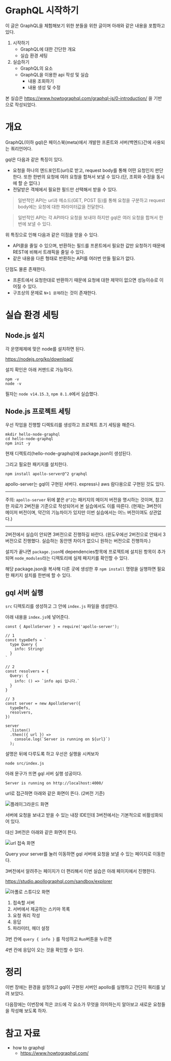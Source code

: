# GraphQL 시작하기
이 글은 GraphQL을 체험해보기 위한 분들을 위한 글이며 아래와 같은 내용을 포함하고 있다.

1. 시작하기
    - GraphQL에 대한 간단한 개요
    - 실습 환경 세팅
2. 실습하기
    - GraphQL의 요소
    - GraphQL을 이용한 api 작성 및 실습
        - 내용 조회하기
        - 내용 생성 및 수정

본 실습은 https://www.howtographql.com/graphql-js/0-introduction/ 을 기반으로 작성되었다.

# 개요
GraphQL(이하 gql)은 페이스북(meta)에서 개발한 프론트와 서버(백엔드)간에 사용되는 쿼리언어다.

gql은 다음과 같은 특징이 있다.

- 요청을 하나의 엔드포인트(url)로 받고, request body를 통해 어떤 요청인지 판단한다. 또한 한번의 요청에 여러 요청을 합쳐서 보낼 수 있다.(단, 조회와 수정을 동시에 할 순 없다.)
- 전달받은 객체에서 필요한 필드만 선택해서 받을 수 있다.

> 일반적인 API는 url과 메소드(GET, POST 등)를 통해 요청을 구분하고 request body에는 요청에 대한 파라미터값을 전달한다.

> 일반적인 API는 각 API마다 요청을 보내야 하지만 gql은 여러 요청을 합쳐서 한번에 보낼 수 있다.

위 특징으로 인해 다음과 같은 이점을 얻을 수 있다.

- API콜을 줄일 수 있으며, 반환하는 필드를 프론트에서 필요한 값만 요청하기 때문에 REST에 비해서 트래픽을 줄일 수 있다.
- 같은 내용을 다른 형태로 반환하는 API를 여러번 만들 필요가 없다.

단점도 물론 존재한다.

- 프론트에서 요청한대로 반환하기 때문에 요청에 대한 제약이 없으면 성능이슈로 이어질 수 있다.
- 구조상의 문제로 `N+1 문제`라는 것이 존재한다.

# 실습 환경 세팅

## Node.js 설치
각 운영체제에 맞은 node를 설치하면 된다.

https://nodejs.org/ko/download/

설치 확인은 아래 커맨드로 가능하다.

```
npm -v
node -v
```

필자는 `node v14.15.3`, `npm 8.1.0`에서 실습했다.

## Node.js 프로젝트 세팅
우선 작업을 진행할 디렉토리를 생성하고 프로젝트 초기 세팅을 해준다.
```
mkdir hello-node-graphql
cd hello-node-graphql
npm init -y
```
현재 디렉토리(hello-node-graphql)에 package.json이 생성된다.

그리고 필요한 패키지를 설치한다.
```
npm install apollo-server@^2 graphql
```

apollo-server는 gql이 구현된 서버다. express나 aws 람다용으로 구현된 것도 있다.

----
주의: `apollo-server` 뒤에 붙은 `@^2`는 패키지의 메이저 버전을 명시하는 것이며, 참고한 자료가 2버전을 기준으로 작성되어서 본 실습에서도 이를 따른다. (현재는 3버전이 메이저 버전이며, 약간의 기능차이가 있지만 이번 실습에서는 어느 버전이여도 상관없다.)

----
2버전에서 실습이 안되면 3버전으로 진행하길 바란다. (윈도우에선 2버전으로 안돼서 3버전으로 진행했다. 실습하는 동안엔 차이가 없으니 원하는 버전으로 진행하자.)

설치가 끝나면 `package.json`에 dependencies항목에 프로젝트에 설치된 항목이 추가되며 `node_modules`라는 디렉토리에 실제 패지키를 확인할 수 있다.

해당 package.json을 복사해 다른 곳에 생성한 후 `npm install` 명령을 실행하면 필요한 패키지 설치를 한번에 할 수 있다.

## gql 서버 실행

`src` 디렉토리를 생성하고 그 안에 `index.js` 파일을 생성한다.

아래 내용을 `index.js`에 넣어준다.

```
const { ApolloServer } = require('apollo-server');

// 1
const typeDefs = `
  type Query {
    info: String!
  }
`

// 2
const resolvers = {
  Query: {
    info: () => `info api 입니다.`
  }
}

// 3
const server = new ApolloServer({
  typeDefs,
  resolvers,
})

server
  .listen()
  .then(({ url }) =>
    console.log(`Server is running on ${url}`)
  );
```

설명은 뒤에 다루도록 하고 우선은 실행을 시켜보자

```
node src/index.js
```

아래 문구가 뜨면 gql 서버 실행 성공이다.
```
Server is running on http://localhost:4000/
```
url로 접근하면 아래와 같은 화면이 뜬다. (2버전 기준)

![플레이그라운드 화면](./img/playground.png)

서버에 요청을 보내고 받을 수 있는 내장 IDE인데 3버전에서는 기본적으로 비활성화되어 있다.

대신 3버전은 아래와 같은 화면이 뜬다.

![url 접속 화면](./img/start-server.png)

Query your server를 눌러 이동하면 gql 서버에 요청을 보낼 수 있는 페이지로 이동한다.

3버전에서 알려주는 페이지가 더 편리해서 이번 실습은 아래 페이지에서 진행한다.

https://studio.apollographql.com/sandbox/explorer

![아폴로 스튜디오 화면](./img/apollo-studio.png)

1. 접속할 서버
2. 서버에서 제공하는 스키마 목록
3. 요청 쿼리 작성
4. 응답
5. 파라미터, 헤더 설정

3번 칸에 `query { info }` 를 작성하고 `Run`버튼을 누르면

4번 칸에 응답이 오는 것을 확인할 수 있다.

# 정리
이번 장에는 환경을 설정하고 gql이 구현된 서버인 apollo를 실행하고 간단히 쿼리를 날려 보았다.

다음장에는 이번장에 적은 코드에 각 요소가 무엇을 의미하는지 알아보고 새로운 요청들을 작성해 보도록 하자.

# 참고 자료
- how to graphql
    - https://www.howtographql.com/